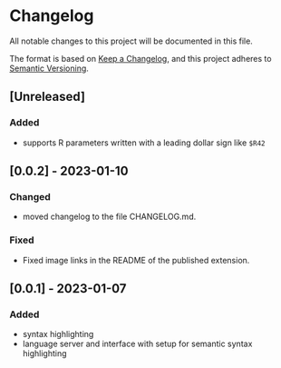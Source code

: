 # Changelog

All notable changes to this project will be documented in this file.

The format is based on [Keep a Changelog](https://keepachangelog.com/en/1.0.0/),
and this project adheres to [Semantic Versioning](https://semver.org/spec/v2.0.0.html).

## [Unreleased]

### Added 
- supports R parameters written with a leading dollar sign like `$R42`

## [0.0.2] - 2023-01-10

### Changed 

- moved changelog to the file CHANGELOG.md.

### Fixed

- Fixed image links in the README of the published extension.

## [0.0.1] - 2023-01-07

### Added 

- syntax highlighting
- language server and interface with setup for semantic syntax highlighting